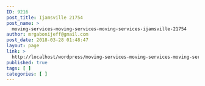 ```yaml
---
ID: 9216
post_title: Ijamsville 21754
post_name: >
  moving-services-moving-services-moving-services-ijamsville-21754
author: mrgabonijeff@gmail.com
post_date: 2018-03-28 01:48:47
layout: page
link: >
  http://localhost/wordpress/moving-services-moving-services-moving-services-ijamsville-21754/
published: true
tags: [ ]
categories: [ ]
---
```

